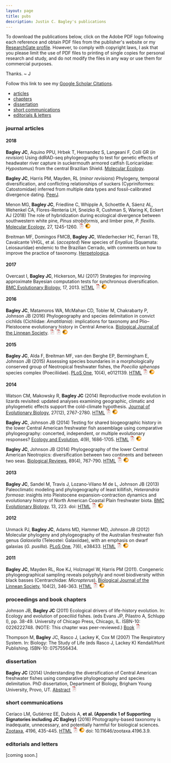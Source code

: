 ```yaml
---
layout: page
title: pubs
description: Justin C. Bagley's publications
---
```


To download the publications below, click on the Adobe PDF logo following each reference 
and obtain PDF files from the publisher's website or my [ResearchGate profile](https://www.researchgate.net/profile/Justin_Bagley2).  However, to comply with copyright laws, I ask that you please limit the use of PDF files to printing 
of single copies for personal research and study, and do not modify the files in any way or 
use them for commercial purposes.

Thanks. ~ J

Follow this link to see my [Google Scholar Citations](https://scholar.google.com/citations?user=H9FM85AAAAAJ&hl=en).

<div class="navbar">
    <div class="navbar-inner">
        <ul class="nav">
            <li><a href="#articles">articles</a></li>
            <li><a href="#chapters">chapters</a></li>
            <li><a href="#thesis">dissertation</a></li>
            <li><a href="#short_comm">short communications</a></li>
            <li><a href="#letters">editorials & letters</a></li>
        </ul>
    </div>
</div>


### <a name="articles"></a>journal articles

#### 2018

**Bagley JC**, Aquino PPU, Hrbek T, Hernandez S, Langeani F, Colli GR (_in revision_) Using 
ddRAD-seq phylogeography to test for genetic effects of headwater river capture in 
suckermouth armored catfish (Loricariidae: _Hypostomus_) from the central Brazilian Shield. 
[Molecular Ecology](https://onlinelibrary.wiley.com/journal/1365294x).
<!-- * 16 * -->

**Bagley JC**, Harris PM, Mayden, RL (_minor revisions_) Phylogeny, temporal diversification, 
and conflicting relationships of suckers (Cypriniformes: Catostomidae) inferred from 
multiple data types and fossil-calibrated divergence dating. [PeerJ](https://peerj.com).
<!-- * 15 * -->
 
Menon MG, **Bagley JC**, Friedline C, Whipple A, Schoettle A, Sáenz AL, Wehenkel CA, 
Flores-Renteria LH, Sneizko R, Cushman S, Waring K, Eckert AJ (2018) The role of 
hybridization during ecological divergence between southwestern white pine, _Pinus 
strobiformis_, and limber pine, _P. flexilis_. 
[Molecular Ecology](https://onlinelibrary.wiley.com/journal/1365294x), 
27, 1245-1260. 
[![pdf](icons16/pdf-icon.png)](https://www.researchgate.net/publication/322982849_The_role_of_hybridization_during_ecological_divergence_of_southwestern_white_pine_Pinus_strobiformis_and_limber_pine_P_flexilis)
[![doi](icons16/doi-icon.png)](https://doi.org/10.1111/mec.14505)
<!-- * 14 * -->
 
Breitman MF, Domingos FMCB, **Bagley JC**, Wiederhecker HC, Ferrari TB, Cavalcante VHGL, 
et al. (_accepted_) New species of _Enyalius_ (Squamata: Leiosauridae) endemic to the 
Brazilian Cerrado, with comments on how to improve the practice of taxonomy. 
[Herpetologica](http://www.hljournals.org).
<!-- * 13 * -->
 
#### 2017

Overcast I, **Bagley JC**, Hickerson, MJ (2017) Strategies for improving approximate Bayesian 
computation tests for synchronous diversification. [BMC Evolutionary Biology](https://bmcevolbiol.biomedcentral.com), 
17, 2013.
[HTML](https://bmcevolbiol.biomedcentral.com/articles/10.1186/s12862-017-1052-6)
[![pdf](icons16/pdf-icon.png)](https://bmcevolbiol.biomedcentral.com/track/pdf/10.1186/s12862-017-1052-6)
[![doi](icons16/doi-icon.png)](https://doi.org/10.1186/s12862-017-1052-6)
<!-- * 12 * -->
 
#### 2016

**Bagley JC**, Matamoros WA, McMahan CD, Tobler M, Chakrabarty P, Johnson JB (2016) 
Phylogeography and species delimitation in convict cichlids (Cichlidae: _Amatitlania_): 
implications for taxonomy and Plio–Pleistocene evolutionary history in Central America. 
[Biological Journal of the Linnean Society](https://onlinelibrary.wiley.com/journal/10958312). 
[![pdf](icons16/pdf-icon.png)](https://www.researchgate.net/publication/307882022_Phylogeography_and_species_delimitation_in_convict_cichlids_Cichlidae_Amatitlania_implications_for_taxonomy_and_Plio-Pleistocene_evolutionary_history_in_Central_America)
[![pdf](icons16/pdf-icon.png)](https://watermark.silverchair.com/bij.12845.pdf?token=AQECAHi208BE49Ooan9kkhW_Ercy7Dm3ZL_9Cf3qfKAc485ysgAAAa8wggGrBgkqhkiG9w0BBwagggGcMIIBmAIBADCCAZEGCSqGSIb3DQEHATAeBglghkgBZQMEAS4wEQQMr6IKJZ7drJK3ObKiAgEQgIIBYtn4xDJnaLPSVJEa98VsQoa9HY1eToRMDlC9aPHVIFtoBX8EjW8JtFkzp3FaSTn2WZrDCOX6nwnjJtN71LJAKut6IxhgHYY62pThw4-qVCJ_wphmUkAmjZYs9Vcpp9s-mYvPbDGzRf9RqcE64yBsGBpyxsNhnMyC-jn6ABH6OvdfmwQ0NT2XGFaL0rsxS4mE-5RfPHUEg3MKUo3Zl6OzuEDkx6wYFIvvjVaEKNH-NSm8adx9ONPrwNB-BA-tulgXWQCsFSZQ1Seb_B5845IybDA46wpOZTpFVyAze5V3C-uKtONFqO73WUzArBezRFx59WxeASdB3pgjK4SP2pS4W3gz_17enfPDFflGjwScHqGoVFc-1C51KEH-eMIpQPv74mgBpEC5swnb8ThL4I7UtxSPp5WUWJrvZGsVVPGinvg774EVmAZPQYtvIYFH_A8u5Zv_z-8ZZG8Eqx_lQSpi_rvCfQ)
[![doi](icons16/doi-icon.png)](https://doi.org/10.1111/bij.12845)
<!-- * 11 * -->
 
#### 2015

**Bagley JC**, Alda F, Breitman MF, van den Berghe EP, Bermingham E, Johnson JB (2015) Assessing 
species boundaries in a morphologically conserved group of Neotropical freshwater fishes, 
the _Poecilia sphenops_ species complex (Poeciliidae). [PLoS One](http://journals.plos.org/plosone/), 
10(4), e0121139. 
[HTML](http://journals.plos.org/plosone/article?id=10.1371/journal.pone.0121139)
[![pdf](icons16/pdf-icon.png)](http://journals.plos.org/plosone/article/file?id=10.1371/journal.pone.0121139&type=printable)
[![doi](icons16/doi-icon.png)](https://doi.org/10.1371/journal.pone.0121139)
<!-- * 10 * -->
 
#### 2014

Watson CM, Makowsky R, **Bagley JC** (2014) Reproductive mode evolution in lizards revisited: 
updated analyses examining geographic, climatic and phylogenetic effects support the 
cold-climate hypothesis. [Journal of Evolutionary Biology](https://onlinelibrary.wiley.com/journal/14209101), 
27(12), 2767-2780. 
[HTML](https://onlinelibrary.wiley.com/doi/full/10.1111/jeb.12536)
[![pdf](icons16/pdf-icon.png)](https://onlinelibrary.wiley.com/doi/epdf/10.1111/jeb.12536)
[![doi](icons16/doi-icon.png)](https://doi.org/10.1111/jeb.12536)
<!-- * 9 * -->
 
**Bagley JC**, Johnson JB (2014) Testing for shared biogeographic history in the lower Central 
American freshwater fish assemblage using comparative phylogeography: concerted, independent, 
or multiple evolutionary responses? [Ecology and Evolution](https://onlinelibrary.wiley.com/journal/20457758), 
4(9), 1686-1705. 
[HTML](https://onlinelibrary.wiley.com/doi/full/10.1002/ece3.1058)
[![pdf](icons16/pdf-icon.png)](https://onlinelibrary.wiley.com/doi/epdf/10.1002/ece3.1058)
[![doi](icons16/doi-icon.png)](https://doi.org/10.1002/ece3.1058)
<!-- * 8 * -->
 
**Bagley JC**, Johnson JB (2014) Phylogeography of the lower Central American Neotropics: 
diversification between two continents and between two seas. 
[Biological Reviews](https://onlinelibrary.wiley.com/journal/1469185x), 89(4), 767-790. 
[HTML](https://onlinelibrary.wiley.com/doi/full/10.1111/brv.12076)
[![pdf](icons16/pdf-icon.png)](https://onlinelibrary.wiley.com/doi/pdf/10.1111/brv.12076)
[![doi](icons16/doi-icon.png)](https://doi.org/10.1111/brv.12076)
<!-- * 7 * -->

#### 2013

**Bagley JC**, Sandel M, Travis J, Lozano-Vilano M de L, Johnson JB (2013) Paleoclimatic 
modeling and phylogeography of least killifish, _Heterandria formosa_: insights into 
Pleistocene expansion-contraction dynamics and evolutionary history of North American 
Coastal Plain freshwater biota. [BMC Evolutionary Biology](https://bmcevolbiol.biomedcentral.com), 
13, 223. doi: 
[HTML](https://onlinelibrary.wiley.com/doi/full/10.1111/brv.12076)
[![pdf](icons16/pdf-icon.png)](https://onlinelibrary.wiley.com/doi/pdf/10.1111/brv.12076)
[![doi](icons16/doi-icon.png)](https://doi.org/10.1186/1471-2148-13-223)
<!-- * 6 * -->
 
#### 2012

Unmack PJ, **Bagley JC**, Adams MD, Hammer MD, Johnson JB (2012) Molecular phylogeny and 
phylogeography of the Australian freshwater fish genus _Galaxiella_ (Teleostei: Galaxiidae), 
with an emphasis on dwarf galaxias (_G. pusilla_). [PLoS One](http://journals.plos.org/plosone/), 
7(6), e38433. 
[HTML](http://journals.plos.org/plosone/article?id=10.1371/journal.pone.0038433)
[![pdf](icons16/pdf-icon.png)](http://journals.plos.org/plosone/article/file?id=10.1371/journal.pone.0038433&type=printable)
[![doi](icons16/doi-icon.png)](https://doi.org/10.1371/journal.pone.0038433)
<!-- * 5 * -->
 
#### 2011

**Bagley JC**, Mayden RL, Roe KJ, Holznagel W, Harris PM (2011). Congeneric phylogeographical 
sampling reveals polyphyly and novel biodiversity within black basses (Centrarchidae: 
_Micropterus_). [Biological Journal of the Linnean Society](https://onlinelibrary.wiley.com/journal/10958312), 
104(2), 346-363. 
[HTML](https://academic.oup.com/biolinnean/article/104/2/346/2452441)
[![pdf](icons16/pdf-icon.png)](https://watermark.silverchair.com/j.1095-8312.2011.01720.x.pdf?token=AQECAHi208BE49Ooan9kkhW_Ercy7Dm3ZL_9Cf3qfKAc485ysgAAAc0wggHJBgkqhkiG9w0BBwagggG6MIIBtgIBADCCAa8GCSqGSIb3DQEHATAeBglghkgBZQMEAS4wEQQM5gssFt_izhMOCElPAgEQgIIBgDAp1Z850bpffldWmrP6NuBvAcu0TXxLhU7xxSYoR3RBFi6S2oYU66zSZm_L11C3Djbt0W8kNjA2m0jU7EtnAPuyY1RLPAFivxihz0ocKkiORb9ogClxI6gUoq4HoayJGJzgVKqggUD9Ayzp84BHAXa6iVR7YW2q2CPktuNWBoOQ0tFW1gVskVay-cCLYbfGCIMB2FDo5IoZNCVKl1OmqrPDfxEMUTN_rCmEVQv2K3GaLLCiBw_DtfMqql_YYWW9GcNBEeJy2B6U_6xG9FRe5YJN3X2i54Uz9Nf6zfDV3NcVYTfLBJVYmmang6ISTaMBEaRDg_H0TkC6h2uLIUwuRPAVXEWeCe0tk-0Jfs6VFFX4iTjoc-ivxw8CuAsumaHYGcgbX44FGcl1jL-Fd4UqL3ieIuwrtd-EdqpIca8A9U59S-xIF8QXoKmujJFEhF2q484AvlJO4ksRUigBKART90EhnTo1CAQXw9DZBIchWrny3bf23aRkYSkkzmJGdBGfyQ)
[![doi](icons16/doi-icon.png)](https://doi.org/10.1111/j.1095-8312.2011.01720.x)
<!-- * 4 * -->



### <a name="chapters"></a>proceedings and book chapters

Johnson JB, **Bagley JC** (2011) Ecological drivers of life-history evolution. In: Ecology and 
evolution of poeciliid fishes. (eds Evans JP, Pilastro A, Schlupp I), pp. 38-49. University 
of Chicago Press, Chicago, IL. ISBN-10: 0226222748. (NOTE: This chapter was peer-reviewed.) 
[Book](http://press.uchicago.edu/ucp/books/book/chicago/E/bo11124183.html)
[![pdf](icons16/pdf-icon.png)](http://www.academia.edu/download/32211231/Johnson_Bagley_2011_Ecological_drivers_of_life-history_divergence_Ch4.pdf)
<!-- * 3 * -->

Thompson M, **Bagley** JC, Rasco J, Lackey K, Cox M (2007) The Respiratory System. In: Biology: 
The Study of Life (eds Rasco J, Lackey K) Kendall/Hunt Publishing. ISBN-10: 0757556434.
<!-- * 2 * -->



### <a name="thesis"></a>dissertation

**Bagley JC** (2014) Understanding the diversification of Central American freshwater fishes 
using comparative phylogeography and species delimitation. PhD dissertation, Department of 
Biology, Brigham Young University, Provo, UT.
[Abstract](https://scholarsarchive.byu.edu/etd/5296/)
[![pdf (653k)](icons16/pdf-icon.png)](https://scholarsarchive.byu.edu/cgi/viewcontent.cgi?article=6295&context=etd)



### <a name="short_comm"></a>short communications

Ceríaco LM, Gutiérrez EE, Dubois A, **et al. (Appendix 1 of Supporting Signatories including 
JC Bagley)** (2016) Photography-based taxonomy is inadequate, unnecessary, and potentially 
harmful for biological sciences. [Zootaxa](http://www.mapress.com/j/zt/), 
4196, 435-445. 
[HTML](http://mapress.com/j/zt/article/view/zootaxa.4196.3.9)
[![pdf](icons16/pdf-icon.png)](http://mapress.com/j/zt/article/view/zootaxa.4196.3.9/9439)
[![doi](icons16/doi-icon.png)](https://doi.org/10.11646/zootaxa.4196.3.9)
doi: 10.11646/zootaxa.4196.3.9.
<!-- * 1 * -->


### <a name="editorials"></a>editorials and letters

[coming soon.]
